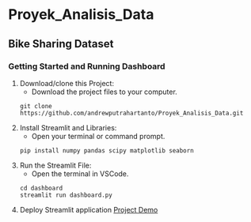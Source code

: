 # Proyek_Analisis_Data
## Bike Sharing Dataset

### Getting Started and Running Dashboard
1. Download/clone this Project:
    - Download the project files to your computer.
    ```
    git clone https://github.com/andrewputrahartanto/Proyek_Analisis_Data.git
    ```
2. Install Streamlit and Libraries:
    - Open your terminal or command prompt.
    ```
    pip install numpy pandas scipy matplotlib seaborn
    ```
3. Run the Streamlit File:
    - Open the terminal in VSCode.
    ```
    cd dashboard
    streamlit run dashboard.py
    ```
4. Deploy Streamlit application
<a href="https://andrewputrahartanto.streamlit.app/" target="_blank">Project Demo</a>

